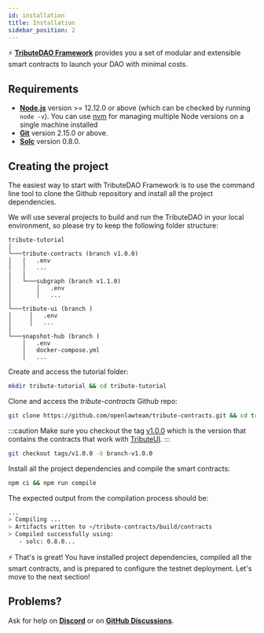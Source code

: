 ```yaml
---
id: installation
title: Installation
sidebar_position: 2
---
```


⚡️ **[TributeDAO Framework](https://github.com/openlawteam/tribute-contracts)** provides you a set of modular and extensible smart contracts to launch your DAO with minimal costs.

## Requirements

- **[Node.js](https://nodejs.org/en/download/)** version >= 12.12.0 or above (which can be checked by running `node -v`). You can use [nvm](https://github.com/nvm-sh/nvm) for managing multiple Node versions on a single machine installed
- **[Git](https://git-scm.com/downloads)** version 2.15.0 or above.
- **[Solc](https://docs.soliditylang.org/en/develop/installing-solidity.html)** version 0.8.0.

## Creating the project

The easiest way to start with TributeDAO Framework is to use the command line tool to clone the Github repository and install all the project dependencies.

We will use several projects to build and run the TributeDAO in your local environment, so please try to keep the following folder structure:

```
tribute-tutorial
│
└───tribute-contracts (branch v1.0.0)
│   │   .env
│   │   ...
|   |
│   └───subgraph (branch v1.1.0)
│       │   .env
│       │   ...
│
└───tribute-ui (branch )
│     │   .env
│     │   ...
│
└───snapshot-hub (branch )
    │   .env
    │   docker-compose.yml
    │   ...
```

Create and access the tutorial folder:

```bash
mkdir tribute-tutorial && cd tribute-tutorial
```

Clone and access the _tribute-contracts_ Github repo:

```bash
git clone https://github.com/openlawteam/tribute-contracts.git && cd tribute-contracts
```

:::caution
Make sure you checkout the tag [v1.0.0](https://github.com/openlawteam/tribute-contracts/releases/tag/v1.0.0) which is the version that contains the contracts that work with [TributeUI](https://github.com/openlawteam/tribute-ui).
:::

```bash
git checkout tags/v1.0.0 -b branch-v1.0.0
```

Install all the project dependencies and compile the smart contracts:

```bash
npm ci && npm run compile
```

The expected output from the compilation process should be:

```bash
...
> Compiling ...
> Artifacts written to ~/tribute-contracts/build/contracts
> Compiled successfully using:
   - solc: 0.8.0...
```

⚡️ That's is great! You have installed project dependencies, compiled all the smart contracts, and is prepared to configure the testnet deployment. Let's move to the next section!

## Problems?

Ask for help on **[Discord](https://discord.gg/xXMA2DYqNf)** or on **[GitHub Discussions](https://github.com/openlawteam/tribute-contracts/discussions/new)**.
